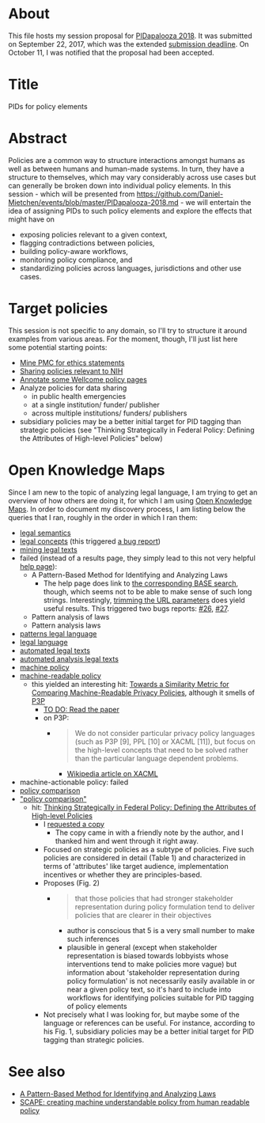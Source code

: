 # About

This file hosts my session proposal for [PIDapalooza 2018](https://doi.org/10.5438/11.0002). It was submitted on September 22, 2017, which was the extended [submission deadline](https://github.com/Daniel-Mietchen/events/issues/208). On October 11, I was notified that the proposal had been accepted.

# Title

PIDs for policy elements

# Abstract

Policies are a common way to structure interactions amongst humans as well as between humans and human-made systems. In turn, they have a structure to themselves, which may vary considerably across use cases but can generally be broken down into individual policy elements. In this session - which will be presented from https://github.com/Daniel-Mietchen/events/blob/master/PIDapalooza-2018.md - we will entertain the idea of assigning PIDs to such policy elements and explore the effects that might have on 
- exposing policies relevant to a given context, 
- flagging contradictions between policies, 
- building policy-aware workflows, 
- monitoring policy compliance, and 
- standardizing policies across languages, jurisdictions and other use cases.

# Target policies

This session is not specific to any domain, so I'll try to structure it around examples from various areas. For the moment, though, I'll just list here some potential starting points:

- [Mine PMC for ethics statements](https://github.com/Daniel-Mietchen/ideas/issues/499)
- [Sharing policies relevant to NIH](https://github.com/Daniel-Mietchen/events/blob/6ca5731c5ccde9069c5a205e65de83519c8cee49/5th-LEARN-workshop-2017.md#sharing-policies-relevant-to-nih)
- [Annotate some Wellcome policy pages](https://github.com/Daniel-Mietchen/ideas/issues/497)
- Analyze policies for data sharing 
  - in public health emergencies
  - at a single institution/ funder/ publisher
  - across multiple institutions/ funders/ publishers
- subsidiary policies may be a better initial target for PID tagging than strategic policies (see "Thinking Strategically in Federal Policy: Defining the Attributes of High-level Policies" below)

# Open Knowledge Maps

Since I am new to the topic of analyzing legal language, I am trying to get an overview of how others are doing it, for which I am using [Open Knowledge Maps](https://openknowledgemaps.org/). In order to document my discovery process, I am listing below the queries that I ran, roughly in the order in which I ran them:

- [legal semantics](https://openknowledgemaps.org/map/62309b165ffc2c815d3c11cb6a7b7bff)
- [legal concepts](https://openknowledgemaps.org/map/03c06165413c395e8c56206396bb7b13) (this triggered [a bug report](https://github.com/OpenKnowledgeMaps/project-website/issues/25))
- [mining legal texts](https://openknowledgemaps.org/map/d50e5b7dcad378e706749acb34a5e5a9)
- failed (instead of a results page, they simply lead to this not very helpful [help page](https://openknowledgemaps.org/search?service=base)):
  - A Pattern-Based Method for Identifying and Analyzing Laws
    - The help page does link to [the corresponding BASE search](https://base-search.net/Search/Results?refid=okmaps&type0[]=all&lookfor0[]=A%20Pattern-Based%20Method%20for%20Identifying%20and%20Analyzing%20Laws&type0[]=tit&lookfor0[]=&type0[]=aut&lookfor0[]=&type0[]=subj&lookfor0[]=&type0[]=url&lookfor0[]=&offset=10&ling=0&type0[]=country&lookfor0[]=&daterange=year&yearfrom=1665&yearto=2017&type1[]=doctype&lookfor1[]=121&allrights=all&type2[]=rights&lookfor2[]=CC-*&lookfor2[]=CC-BY&lookfor2[]=CC-BY-SA&lookfor2[]=CC-BY-ND&lookfor2[]=CC-BY-NC&lookfor2[]=CC-BY-NC-SA&lookfor2[]=CC-BY-NC-ND&lookfor2[]=PD&lookfor2[]=CC0&lookfor2[]=PDM&type3[]=access&lookfor3[]=1&lookfor3[]=0&lookfor3[]=2&name=&join=AND&bool0[]=AND&bool1[]=OR&bool2[]=OR&bool3[]=OR&newsearch=1), though, which seems not to be able to make sense of such long strings. Interestingly, [trimming the URL parameters](https://base-search.net/Search/Results?refid=okmaps&type0[]=all&lookfor0[]=A%20Pattern-Based%20Method%20for%20Identifying%20and%20Analyzing%20Laws) does yield useful results. This triggered two bugs reports: [#26](https://github.com/OpenKnowledgeMaps/project-website/issues/26), [#27](https://github.com/OpenKnowledgeMaps/project-website/issues/27).
  - Pattern analysis of laws
  - Pattern analysis laws
- [patterns legal language](https://openknowledgemaps.org/map/0a1e7920cc7601a7e48a065ce38d5646)
- [legal language](https://openknowledgemaps.org/map/30774bcddfbc3190cc009f3bf729d9ec)
- [automated legal texts](https://openknowledgemaps.org/map/ce741215f3c8c582edc81742aec63248)
- [automated analysis legal texts](https://openknowledgemaps.org/map/7866f7063b59fe359bfea5a4bc5254eb)
- [machine policy](https://openknowledgemaps.org/map/3c390d01b4ce35160163cd013e7d9147)
- [machine-readable policy](https://openknowledgemaps.org/map/ba7612335623bbb6167896fe36cdf227)
  - this yielded an interesting hit: [Towards a Similarity Metric for Comparing Machine-Readable Privacy Policies](https://brage.bibsys.no/xmlui/handle/11250/2430174), although it smells of [P3P](https://en.wikipedia.org/wiki/P3P)
    - [TO DO: Read the paper](https://github.com/Daniel-Mietchen/ideas/issues/510)
    - on P3P: 
      - > We do not consider particular privacy policy languages (such as P3P [9], PPL [10] or XACML [11]), but focus on the high-level concepts that need to be solved rather than the particular language dependent problems.
        - [Wikipedia article on XACML](https://en.wikipedia.org/wiki/XACML)
- machine-actionable policy: failed
- [policy comparison](https://openknowledgemaps.org/map/41675b55fbb2f2768a32ca445e584076)
- ["policy comparison"](https://openknowledgemaps.org/map/417bfba6ac2911614e826c9384611154)
  - hit: [Thinking Strategically in Federal Policy: Defining the Attributes of High-level Policies](https://hdl.handle.net/1885/108725)
    - I [requested a copy](https://openresearch-repository.anu.edu.au/request-item?handle=1885/108725&bitstream-id=593239)
      - The copy came in with a friendly note by the author, and I thanked him and went through it right away. 
    - Focused on strategic policies as a subtype of policies. Five such policies are considered in detail (Table 1) and characterized in terms of 'attributes' like target audience, implementation incentives or whether they are principles-based.
    - Proposes (Fig. 2)
      - > that those policies that had stronger stakeholder representation during policy formulation tend to deliver policies that are clearer in their objectives
        - author is conscious that 5 is a very small number to make such inferences
        - plausible in general (except when stakeholder representation is biased towards lobbyists whose interventions tend to make policies more vague) but information about 'stakeholder representation during policy formulation' is not necessarily easily available in or near a given policy text, so it's hard to include into workflows for identifying policies suitable for PID tagging of policy elements
    - Not precisely what I was looking for, but maybe some of the language or references can be useful. For instance, according to his Fig. 1, subsidiary policies may be a better initial target for PID tagging than strategic policies.

# See also

- [A Pattern-Based Method for Identifying and Analyzing Laws](https://doi.org/10.1007/978-3-642-28714-5_23)
- [SCAPE: creating machine understandable policy from human readable policy](http://openpreservation.org/blog/2013/07/29/scape-creating-machine-understandable-policy-human-readable-policy/)
